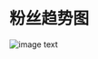 # 粉丝趋势图
![image text](https://github.com/vmp65l3/fans_count/blob/main/%E7%B2%89%E4%B8%9D%E6%95%B0%E8%B6%8B%E5%8A%BF.jpg)

